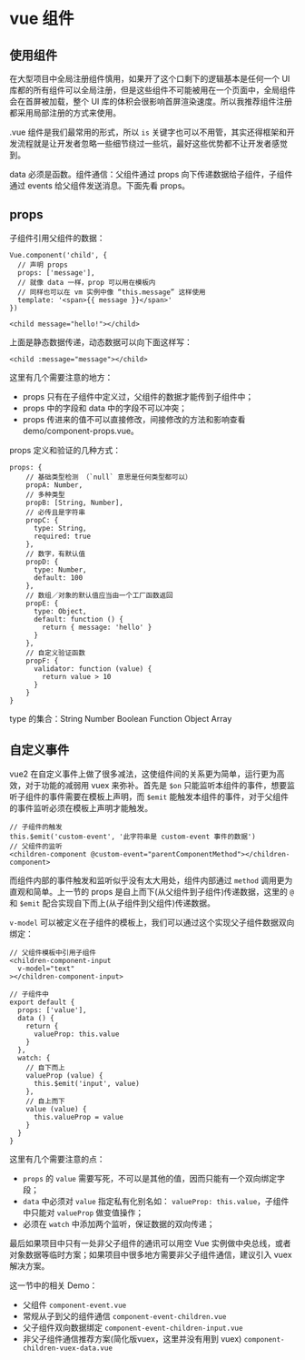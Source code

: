 # vue 组件

## 使用组件

在大型项目中全局注册组件慎用，如果开了这个口剩下的逻辑基本是任何一个 UI 库都的所有组件可以全局注册，但是这些组件不可能被用在一个页面中，全局组件会在首屏被加载，整个 UI 库的体积会很影响首屏渲染速度。所以我推荐组件注册都采用局部注册的方式来使用。

.vue 组件是我们最常用的形式，所以 `is` 关键字也可以不用管，其实还得框架和开发流程就是让开发者忽略一些细节绕过一些坑，最好这些优势都不让开发者感觉到。

data 必须是函数。组件通信：父组件通过 props 向下传递数据给子组件，子组件通过 events 给父组件发送消息。下面先看 props。

## props

子组件引用父组件的数据：

    Vue.component('child', {
      // 声明 props
      props: ['message'],
      // 就像 data 一样，prop 可以用在模板内
      // 同样也可以在 vm 实例中像 “this.message” 这样使用
      template: '<span>{{ message }}</span>'
    })
    
    <child message="hello!"></child>

上面是静态数据传递，动态数据可以向下面这样写：

    <child :message="message"></child>

这里有几个需要注意的地方：

- props 只有在子组件中定义过，父组件的数据才能传到子组件中；
- props 中的字段和 data 中的字段不可以冲突；
- props 传进来的值不可以直接修改，间接修改的方法和影响查看 demo/component-props.vue。

props 定义和验证的几种方式：

    props: {
        // 基础类型检测 （`null` 意思是任何类型都可以）
        propA: Number,
        // 多种类型
        propB: [String, Number],
        // 必传且是字符串
        propC: {
          type: String,
          required: true
        },
        // 数字，有默认值
        propD: {
          type: Number,
          default: 100
        },
        // 数组／对象的默认值应当由一个工厂函数返回
        propE: {
          type: Object,
          default: function () {
            return { message: 'hello' }
          }
        },
        // 自定义验证函数
        propF: {
          validator: function (value) {
            return value > 10
          }
        }
    }

type 的集合：String Number Boolean Function Object Array

## 自定义事件

vue2 在自定义事件上做了很多减法，这使组件间的关系更为简单，运行更为高效，对于功能的减弱用 vuex 来弥补。首先是 `$on` 只能监听本组件的事件，想要监听子组件的事件需要在模板上声明，而 `$emit` 能触发本组件的事件，对于父组件的事件监听必须在模板上声明才能触发。

    // 子组件的触发
    this.$emit('custom-event', '此字符串是 custom-event 事件的数据')
    // 父组件的监听
    <children-component @custom-event="parentComponentMethod"></children-component>

而组件内部的事件触发和监听似乎没有太大用处，组件内部通过 `method` 调用更为直观和简单。上一节的 props 是自上而下(从父组件到子组件)传递数据，这里的 `@` 和 `$emit` 配合实现自下而上(从子组件到父组件)传递数据。

`v-model` 可以被定义在子组件的模板上，我们可以通过这个实现父子组件数据双向绑定：

    // 父组件模板中引用子组件
    <children-component-input
      v-model="text"
    ></children-component-input>

    // 子组件中
    export default {
      props: ['value'],
      data () {
        return {
          valueProp: this.value
        }
      },
      watch: {
        // 自下而上
        valueProp (value) {
          this.$emit('input', value)
        },
        // 自上而下
        value (value) {
          this.valueProp = value
        }
      }
    }

这里有几个需要注意的点：

- `props` 的 `value` 需要写死，不可以是其他的值，因而只能有一个双向绑定字段；
- `data` 中必须对 `value` 指定私有化别名如： `valueProp: this.value`，子组件中只能对 `valueProp` 做变值操作；
- 必须在 `watch` 中添加两个监听，保证数据的双向传递；

最后如果项目中只有一处非父子组件的通讯可以用空 Vue 实例做中央总线，或者对象数据等临时方案；如果项目中很多地方需要非父子组件通信，建议引入 vuex 解决方案。

这一节中的相关 Demo：

- 父组件 `component-event.vue`
- 常规从子到父的组件通信 `component-event-children.vue`
- 父子组件双向数据绑定 `component-event-children-input.vue`
- 非父子组件通信推荐方案(简化版vuex，这里并没有用到 vuex) `component-children-vuex-data.vue`

